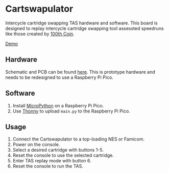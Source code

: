 # Cartswapulator
Intercycle cartridge swapping TAS hardware and software.
This board is designed to replay intercycle cartridge swapping tool assessted speedruns like those created by [100th Coin](https://github.com/100thCoin/TriCNES/tree/main).
<!-- ![Cartswapulator](https://github.com/decrazyo/cartswapulator/blob/master/cartswapulator.jpg) -->
[Demo](https://www.youtube.com/watch?v=atbIClUt5tI)

## Hardware
Schematic and PCB can be found [here](https://oshwlab.com/decrazyo/cartswapulator).
This is prototype hardware and needs to be redesigned to use a Raspberry Pi Pico.

## Software
1) Install [MicroPython](https://www.raspberrypi.com/documentation/microcontrollers/micropython.html) on a Raspberry Pi Pico.
2) Use [Thonny](https://thonny.org/) to upload `main.py` to the Raspberry Pi Pico.

## Usage
1) Connect the Cartswapulator to a top-loading NES or Famicom.
2) Power on the console.
3) Select a desired cartridge with buttons 1-5.
4) Reset the console to use the selected cartridge.
5) Enter TAS replay mode with button 6.
6) Reset the console to run the TAS.
